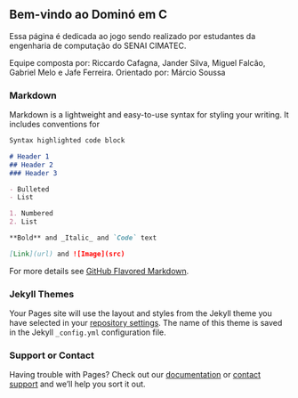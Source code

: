 ## Bem-vindo ao Dominó em C

Essa página é dedicada ao jogo sendo realizado por estudantes da engenharia de computação do SENAI CIMATEC. 

Equipe composta por: Riccardo Cafagna, Jander Silva, Miguel Falcão, Gabriel Melo e Jafe Ferreira. 
Orientado por: Márcio Soussa

### Markdown

Markdown is a lightweight and easy-to-use syntax for styling your writing. It includes conventions for

```markdown
Syntax highlighted code block

# Header 1
## Header 2
### Header 3

- Bulleted
- List

1. Numbered
2. List

**Bold** and _Italic_ and `Code` text

[Link](url) and ![Image](src)
```

For more details see [GitHub Flavored Markdown](https://guides.github.com/features/mastering-markdown/).

### Jekyll Themes

Your Pages site will use the layout and styles from the Jekyll theme you have selected in your [repository settings](https://github.com/RiccardoCafa/Domino-s-Pizza/settings). The name of this theme is saved in the Jekyll `_config.yml` configuration file.

### Support or Contact

Having trouble with Pages? Check out our [documentation](https://help.github.com/categories/github-pages-basics/) or [contact support](https://github.com/contact) and we’ll help you sort it out.
